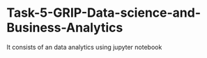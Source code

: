 # Task-5-GRIP-Data-science-and-Business-Analytics
It consists of an data analytics using jupyter notebook
